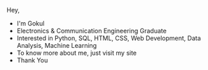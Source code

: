 Hey,
- I'm Gokul
- Electronics & Communication Engineering Graduate
- Interested in Python, SQL, HTML, CSS, Web Development, Data Analysis, Machine Learning
- To know more about me, just visit my site
- Thank You
